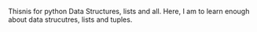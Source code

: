 Thisnis for python Data Structures, lists and all.
Here, I am to learn enough about data strucutres, lists and tuples.
